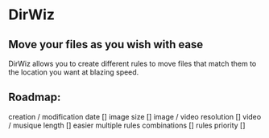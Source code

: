 # DirWiz
## Move your files as you wish with ease

DirWiz allows you to create different rules to move files that match them to the location you want at blazing speed.

## Roadmap:
creation / modification date []
image size []
image / video resolution []
video / musique length []
easier multiple rules combinations []
rules priority []